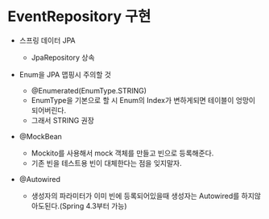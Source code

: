 # EventRepository 구현

- 스프링 데이터 JPA
    - JpaRepository 상속

- Enum을 JPA 맵핑시 주의할 것
    - @Enumerated(EnumType.STRING)
    - EnumType을 기본으로 할 시 Enum의 Index가 변하게되면 테이블이 엉망이 되어버린다.
    - 그래서 STRING 권장

- @MockBean
    - Mockito를 사용해서 mock 객체를 만들고 빈으로 등록해준다.
    - 기존 빈을 테스트용 빈이 대체한다는 점을 잊지말자.

- @Autowired
    - 생성자의 파라미터가 이미 빈에 등록되어있을때 생성자는 Autowired를 하지않아도된다.(Spring 4.3부터 가능)

